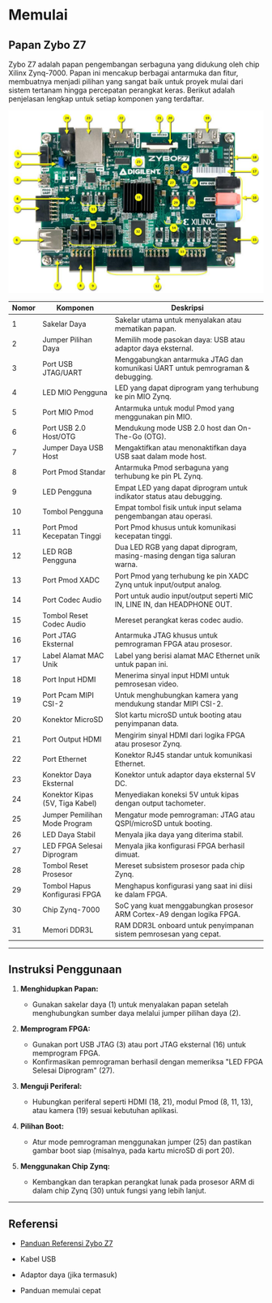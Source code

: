 # Memulai
## Papan Zybo Z7

Zybo Z7 adalah papan pengembangan serbaguna yang didukung oleh chip Xilinx Zynq-7000. Papan ini mencakup berbagai antarmuka dan fitur, membuatnya menjadi pilihan yang sangat baik untuk proyek mulai dari sistem tertanam hingga percepatan perangkat keras. Berikut adalah penjelasan lengkap untuk setiap komponen yang terdaftar.

![Alt Text](images/board.png)

| **Nomor** | **Komponen**                      | **Deskripsi**                                                                 |
|-----------|----------------------------------|-------------------------------------------------------------------------------|
| 1         | Sakelar Daya                     | Sakelar utama untuk menyalakan atau mematikan papan.                         |
| 2         | Jumper Pilihan Daya             | Memilih mode pasokan daya: USB atau adaptor daya eksternal.                 |
| 3         | Port USB JTAG/UART              | Menggabungkan antarmuka JTAG dan komunikasi UART untuk pemrograman & debugging.|
| 4         | LED MIO Pengguna                | LED yang dapat diprogram yang terhubung ke pin MIO Zynq.                     |
| 5         | Port MIO Pmod                   | Antarmuka untuk modul Pmod yang menggunakan pin MIO.                        |
| 6         | Port USB 2.0 Host/OTG           | Mendukung mode USB 2.0 host dan On-The-Go (OTG).                            |
| 7         | Jumper Daya USB Host            | Mengaktifkan atau menonaktifkan daya USB saat dalam mode host.              |
| 8         | Port Pmod Standar               | Antarmuka Pmod serbaguna yang terhubung ke pin PL Zynq.                     |
| 9         | LED Pengguna                    | Empat LED yang dapat diprogram untuk indikator status atau debugging.        |
| 10        | Tombol Pengguna                 | Empat tombol fisik untuk input selama pengembangan atau operasi.            |
| 11        | Port Pmod Kecepatan Tinggi      | Port Pmod khusus untuk komunikasi kecepatan tinggi.                         |
| 12        | LED RGB Pengguna                | Dua LED RGB yang dapat diprogram, masing-masing dengan tiga saluran warna.  |
| 13        | Port Pmod XADC                  | Port Pmod yang terhubung ke pin XADC Zynq untuk input/output analog.         |
| 14        | Port Codec Audio                | Port untuk audio input/output seperti MIC IN, LINE IN, dan HEADPHONE OUT.   |
| 15        | Tombol Reset Codec Audio        | Mereset perangkat keras codec audio.                                        |
| 16        | Port JTAG Eksternal             | Antarmuka JTAG khusus untuk pemrograman FPGA atau prosesor.                 |
| 17        | Label Alamat MAC Unik           | Label yang berisi alamat MAC Ethernet unik untuk papan ini.                 |
| 18        | Port Input HDMI                 | Menerima sinyal input HDMI untuk pemrosesan video.                          |
| 19        | Port Pcam MIPI CSI-2            | Untuk menghubungkan kamera yang mendukung standar MIPI CSI-2.               |
| 20        | Konektor MicroSD                | Slot kartu microSD untuk booting atau penyimpanan data.                     |
| 21        | Port Output HDMI                | Mengirim sinyal HDMI dari logika FPGA atau prosesor Zynq.                   |
| 22        | Port Ethernet                   | Konektor RJ45 standar untuk komunikasi Ethernet.                            |
| 23        | Konektor Daya Eksternal         | Konektor untuk adaptor daya eksternal 5V DC.                                |
| 24        | Konektor Kipas (5V, Tiga Kabel) | Menyediakan koneksi 5V untuk kipas dengan output tachometer.                |
| 25        | Jumper Pemilihan Mode Program   | Mengatur mode pemrograman: JTAG atau QSPI/microSD untuk booting.            |
| 26        | LED Daya Stabil                 | Menyala jika daya yang diterima stabil.                                     |
| 27        | LED FPGA Selesai Diprogram      | Menyala jika konfigurasi FPGA berhasil dimuat.                              |
| 28        | Tombol Reset Prosesor           | Mereset subsistem prosesor pada chip Zynq.                                  |
| 29        | Tombol Hapus Konfigurasi FPGA   | Menghapus konfigurasi yang saat ini diisi ke dalam FPGA.                    |
| 30        | Chip Zynq-7000                  | SoC yang kuat menggabungkan prosesor ARM Cortex-A9 dengan logika FPGA.      |
| 31        | Memori DDR3L                    | RAM DDR3L onboard untuk penyimpanan sistem pemrosesan yang cepat.           |

---

## Instruksi Penggunaan

1. **Menghidupkan Papan:**
   - Gunakan sakelar daya (1) untuk menyalakan papan setelah menghubungkan sumber daya melalui jumper pilihan daya (2).

2. **Memprogram FPGA:**
   - Gunakan port USB JTAG (3) atau port JTAG eksternal (16) untuk memprogram FPGA.
   - Konfirmasikan pemrograman berhasil dengan memeriksa "LED FPGA Selesai Diprogram" (27).

3. **Menguji Periferal:**
   - Hubungkan periferal seperti HDMI (18, 21), modul Pmod (8, 11, 13), atau kamera (19) sesuai kebutuhan aplikasi.

4. **Pilihan Boot:**
   - Atur mode pemrograman menggunakan jumper (25) dan pastikan gambar boot siap (misalnya, pada kartu microSD di port 20).

5. **Menggunakan Chip Zynq:**
   - Kembangkan dan terapkan perangkat lunak pada prosesor ARM di dalam chip Zynq (30) untuk fungsi yang lebih lanjut.

---

## Referensi
- [Panduan Referensi Zybo Z7](https://digilent.com/reference)


- Kabel USB  
- Adaptor daya (jika termasuk)  
- Panduan memulai cepat

